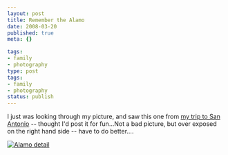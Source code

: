 ```yaml
---
layout: post
title: Remember the Alamo
date: 2008-03-20
published: true
meta: {}

tags:
- family
- photography
type: post
tags:
- family
- photography
status: publish
---
```



I just was looking through my picture, and saw this one from [my trip to San Antonio](http://blog.andyeick.com/post/2007/10/Geoint-Symposium-2007.aspx) -- thought I'd post it for fun...Not a bad picture, but over exposed on the right hand side -- have to do better....



[![Alamo detail](http://media.eick.us/2011/05/1762743542_99767efeda1.jpg)](http://www.flickr.com/photos/andreweick/1762743542/ "Alamo detail by AndrewEick, on Flickr")

